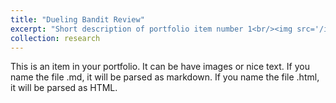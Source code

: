 ```yaml
---
title: "Dueling Bandit Review"
excerpt: "Short description of portfolio item number 1<br/><img src='/images/500x300.png'>"
collection: research
---
```

This is an item in your portfolio. It can be have images or nice text. If you name the file .md, it will be parsed as markdown. If you name the file .html, it will be parsed as HTML.
